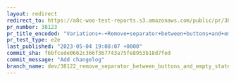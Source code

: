 ```yaml
---
layout: redirect
redirect_to: https://a8c-woo-test-reports.s3.amazonaws.com/public/pr/38123/e2e/index.html
pr_number: 38123
pr_title_encoded: "Variations+-+Remove+separator+between+buttons+and+empty+state+screen"
pr_test_type: e2e
last_published: "2023-05-04 19:08:07 +0000"
commit_sha: f6bfcede0662c366f367743a75fe8953b18d7fed
commit_message: "Add changelog"
branch_name: dev/38122_remove_separator_between_buttons_and_empty_state_screen
---
```

